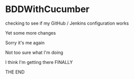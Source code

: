 # BDDWithCucumber

checking to see if my GitHub / Jenkins configuration works

Yet some more changes

Sorry it's me again

Not too sure what I'm doing

I think I'm getting there FINALLY

THE END
